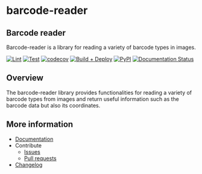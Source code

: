 # barcode-reader

## Barcode reader

Barcode-reader is a library for reading a variety of barcode types in images.

[![Lint](https://github.com/antoinehumbert/barcode-reader/actions/workflows/lint.yml/badge.svg)](https://github.com/antoinehumbert/barcode-reader/actions/workflows/lint.yml)
[![Test](https://github.com/antoinehumbert/barcode-reader/actions/workflows/test.yml/badge.svg)](https://github.com/antoinehumbert/barcode-reader/actions/workflows/test.yml)
[![codecov](https://codecov.io/gh/antoinehumbert/barcode-reader/branch/develop/graph/badge.svg?token=90FVQSXYS9&flag=GHA_Ubuntu)](https://codecov.io/gh/antoinehumbert/barcode-reader)
[![Build + Deploy](https://github.com/antoinehumbert/barcode-reader/actions/workflows/build.yml/badge.svg)](https://github.com/antoinehumbert/barcode-reader/actions/workflows/build.yml)
[![PyPI](https://img.shields.io/pypi/v/barcode-reader.svg)](https://pypi.org/project/barcode-reader/)
[![Documentation Status](https://readthedocs.org/projects/barcode-reader/badge/?version=latest)](https://barcode-reader.readthedocs.io/en/latest/?badge=latest)

## Overview

The barcode-reader library provides functionalities for reading a variety of barcode types from images and return useful
information such as the barcode data but also its coordinates.

## More information

- [Documentation](https://barcode-reader.readthedocs.io/)
- Contribute
  - [Issues](https://github.com/antoinehumbert/barcode-reader/issues)
  - [Pull requests](https://github.com/antoinehumbert/barcode-reader/pulls)
- [Changelog](https://github.com/antoinehumbert/barcode-reader/blob/master/CHANGES.rst)
